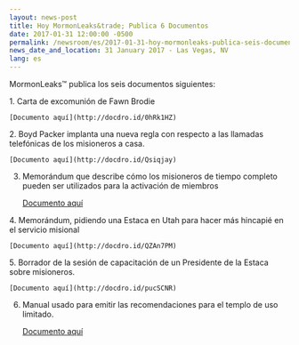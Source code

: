 ```yaml
---
layout: news-post
title: Hoy MormonLeaks&trade; Publica 6 Documentos 
date: 2017-01-31 12:00:00 -0500
permalink: /newsroom/es/2017-01-31-hoy-mormonleaks-publica-seis-documentos/
news_date_and_location: 31 January 2017 - Las Vegas, NV
lang: es
---
```

MormonLeaks&trade; publica los seis documentos siguientes:

1. Carta de excomunión de Fawn Brodie

	[Documento aquí](http://docdro.id/0hRk1HZ)

2. Boyd Packer implanta una nueva regla con respecto a las llamadas telefónicas de los misioneros a casa.

	[Documento aquí](http://docdro.id/Qsiqjay)

3. Memorándum que describe cómo los misioneros de tiempo completo pueden ser utilizados para la activación de miembros

	[Documento aquí](http://docdro.id/ZVkYASb)

4. Memorándum, pidiendo una Estaca en Utah para hacer más hincapié en el servicio misional

	[Documento aquí](http://docdro.id/QZAn7PM)

5. Borrador de la sesión de capacitación de un Presidente de la Estaca sobre misioneros.

	[Documento aquí](http://docdro.id/pucSCNR)

6. Manual usado para emitir las recomendaciones para el templo de uso limitado.

	[Documento aquí](http://docdro.id/2RcJS7L)

